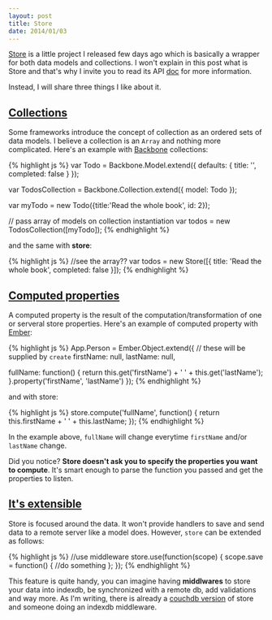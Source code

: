 ```yaml
---
layout: post
title: Store
date: 2014/01/03
---
```


[Store](https://github.com/bredele/store) is a little project I released few days ago which is basically a wrapper for both data models and collections. I won't explain in this post what is Store and that's why I invite you to read its API [doc](https://github.com/bredele/store) for more information.

Instead, I will share three things I like about it.

## <a class="post-section" href="#collections">Collections</a>

Some frameworks introduce the concept of collection as an ordered sets of data models. I believe a collection is an `Array` and nothing more complicated. Here's an example with [Backbone](http://backbonejs.org/#Collection) collections:

{% highlight js %}
var Todo = Backbone.Model.extend({
  defaults: {
    title: '',
    completed: false
  }
});

var TodosCollection = Backbone.Collection.extend({
  model: Todo
});

var myTodo = new Todo({title:'Read the whole book', id: 2});

// pass array of models on collection instantiation
var todos = new TodosCollection([myTodo]);
{% endhighlight %}

and the same with **store**:

{% highlight js %}
//see the array??
var todos = new Store([{
  title: 'Read the whole book',
  completed: false
}]);
{% endhighlight %}


## <a class="post-section" href="#computedproperties">Computed properties</a>

A computed property is the result of the computation/transformation of one or serveral store properties. Here's an example of computed property with [Ember](http://emberjs.com/guides/object-model/computed-properties/):

{% highlight js %}
App.Person = Ember.Object.extend({
  // these will be supplied by `create`
  firstName: null,
  lastName: null,

  fullName: function() {
    return this.get('firstName') + ' ' + this.get('lastName');
  }.property('firstName', 'lastName')
});
{% endhighlight %}

and with store:

{% highlight js %}
store.compute('fullName', function() {
  return this.firstName + ' ' + this.lastName;
});
{% endhighlight %}

In the example above, `fullName` will change everytime `firstName` and/or `lastName` change.

Did you notice? **Store doesn't ask you to specify the properties you want to compute**. It's smart enough to parse the function you passed and get the properties to listen. 

## <a class="post-section" href="#itsextensible">It's extensible</a>

Store is focused around the data. It won't provide handlers to save and send data to a remote server like a model does. However, `store` can be extended as follows:

{% highlight js %}
//use middleware
store.use(function(scope) {
  scope.save = function() {
    //do something
  };
});
{% endhighlight %}

This feature is quite handy, you can imagine having **middlwares** to store your data into indexdb, be synchronized with a remote db, add validations and way more. As I'm writing, there is already a [couchdb version](https://github.com/flams/CouchDB-emily-tools) of store and someone doing an indexdb middleware.
